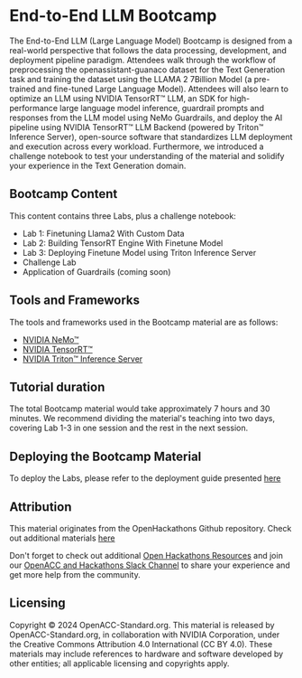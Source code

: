 # End-to-End LLM Bootcamp

The End-to-End LLM (Large Language Model) Bootcamp is designed from a real-world perspective that follows the data processing, development, and deployment pipeline paradigm. Attendees walk through the workflow of preprocessing the openassistant-guanaco dataset for the Text Generation task and training the dataset using the LLAMA 2 7Billion Model (a pre-trained and fine-tuned Large Language Model). Attendees will also learn to optimize an LLM using NVIDIA TensorRT™ LLM, an SDK for high-performance large language model inference, guardrail prompts and responses from the LLM model using NeMo Guardrails, and deploy the AI pipeline using NVIDIA TensorRT™ LLM Backend (powered by Triton™ Inference Server), open-source software that standardizes LLM deployment and execution across every workload. Furthermore, we introduced a challenge notebook to test your understanding of the material and solidify your experience in the Text Generation domain.


## Bootcamp Content

This content contains three Labs, plus a challenge notebook:


- Lab 1: Finetuning Llama2 With Custom Data
- Lab 2: Building TensorRT Engine With Finetune Model
- Lab 3: Deploying Finetune Model using Triton Inference Server
- Challenge Lab
- Application of Guardrails (coming soon)
 



## Tools and Frameworks

The tools and frameworks used in the Bootcamp material are as follows:

- [NVIDIA NeMo™](https://www.nvidia.com/en-us/ai-data-science/generative-ai/nemo-framework/)
- [NVIDIA TensorRT™](https://developer.nvidia.com/tensorrt)
- [NVIDIA Triton™ Inference Server](https://www.nvidia.com/en-us/ai-data-science/products/triton-inference-server/)


## Tutorial duration

The total Bootcamp material would take approximately 7 hours and 30 minutes. We recommend dividing the material's teaching into two days, covering Lab 1-3 in one session and the rest in the next session.


## Deploying the Bootcamp Material

To deploy the Labs, please refer to the deployment guide presented [here](https://github.com/openhackathons-org/End-to-End-LLM-Private/blob/main/Deployment_Guide.md)


## Attribution

This material originates from the OpenHackathons Github repository. Check out additional materials [here](https://github.com/openhackathons-org)

Don't forget to check out additional [Open Hackathons Resources](https://www.openhackathons.org/s/technical-resources) and join our [OpenACC and Hackathons Slack Channel](https://www.openacc.org/community#slack) to share your experience and get more help from the community.


## Licensing

Copyright © 2024 OpenACC-Standard.org. This material is released by OpenACC-Standard.org, in collaboration with NVIDIA Corporation, under the Creative Commons Attribution 4.0 International (CC BY 4.0). These materials may include references to hardware and software developed by other entities; all applicable licensing and copyrights apply.

